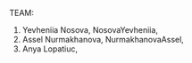 TEAM:
1. Yevheniia Nosova, NosovaYevheniia,
2. Assel Nurmakhanova, NurmakhanovaAssel, 
3. Anya Lopatiuc, 

